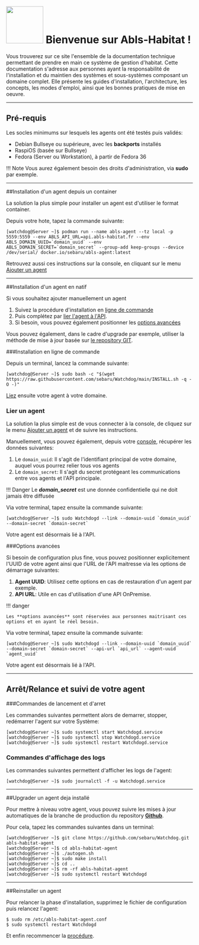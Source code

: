 # <img src="https://static.abls-habitat.fr/img/abls.svg" width=100> Bienvenue sur Abls-Habitat !

Vous trouverez sur ce site l'ensemble de la documentation technique permettant de prendre en main ce système de gestion d'habitat.
Cette documentation s'adresse aux personnes ayant la responsabilité de l'installation et du maintien des systèmes et sous-systèmes composant un domaine complet.
Elle présente les guides d'installation, l'architecture, les concepts, les modes d'emploi, ainsi que les bonnes pratiques de mise en oeuvre.

---
## Pré-requis

Les socles minimums sur lesquels les agents ont été testés puis validés:

* Debian Bullseye ou supérieure, avec les **backports** installés
* RaspiOS (basée sur Bullseye)
* Fedora (Server ou Workstation), à partir de Fedora 36

!!! Note
    Vous aurez également besoin des droits d'administration, via **sudo** par exemple.

---
##Installation d'un agent depuis un container

La solution la plus simple pour installer un agent est d'utiliser le format container.

Depuis votre hote, tapez la commande suivante:

    [watchdog@Server ~]$ podman run --name abls-agent --tz local -p 5559:5559 --env ABLS_API_URL=api.abls-habitat.fr --env ABLS_DOMAIN_UUID=`domain_uuid` --env ABLS_DOMAIN_SECRET=`domain_secret` --group-add keep-groups --device /dev/serial/ docker.io/sebaru/abls-agent:latest

Retrouvez aussi ces instructions sur la console, en cliquant sur le menu [Ajouter un agent](https://console.abls-habitat.fr/agent/add)

---
##Installation d'un agent en natif

Si vous souhaitez ajouter manuellement un agent

1. Suivez la procédure d'installation en [ligne de commande](#installation-en-ligne-de-commande)
1. Puis complétez par [lier l'agent à l'API](#lier-un-agent).
1. Si besoin, vous pouvez également positionner les [options avancées](#options-avancees)

Vous pouvez également, dans le cadre d'upgrade par exemple, utiliser la méthode de mise à jour basée sur [le repository GIT](#upgrader-un-agent-deja-installe).

###Installation en ligne de commande

Depuis un terminal, lancez la commande suivante:

    [watchdog@Server ~]$ sudo bash -c "$(wget https://raw.githubusercontent.com/sebaru/Watchdog/main/INSTALL.sh -q -O -)"

[Liez](#lier-un-agent) ensuite votre agent à votre domaine.

### Lier un agent

La solution la plus simple est de vous connecter à la console, de cliquez sur le menu [Ajouter un agent](https://console.abls-habitat.fr/agent/add)
et de suivre les instructions.

Manuellement, vous pouvez également, depuis votre [console](https://console.abls-habitat.fr), récupérer les données suivantes:

1. Le `domain_uuid`: Il s'agit de l'identifiant principal de votre domaine, auquel vous pourrez relier tous vos agents
1. Le `domain_secret`: Il s'agit du secret protégeant les communications entre vos agents et l'API principale.

!!! Danger
    Le ***domain_secret*** est une donnée confidentielle qui ne doit jamais être diffusée

Via votre terminal, tapez ensuite la commande suivante:

    [watchdog@Server ~]$ sudo Watchdogd --link --domain-uuid `domain_uuid` --domain-secret `domain-secret`

Votre agent est désormais lié à l'API.

###Options avancées


Si besoin de configuration plus fine, vous pouvez positionner explicitement l'UUID de votre agent ainsi que l'URL de l'API maitresse
via les options de démarrage suivantes:

1. **Agent UUID**: Utilisez cette options en cas de restauration d'un agent par exemple.
1. **API URL**: Utile en cas d'utilisation d'une API OnPremise.

!!! danger

    Les **options avancées** sont réservées aux personnes maitrisant ces options et en ayant le réel besoin.

Via votre terminal, tapez ensuite la commande suivante:

    [watchdog@Server ~]$ sudo Watchdogd --link --domain-uuid `domain_uuid` --domain-secret `domain-secret` --api-url `api_url` --agent-uuid `agent_uuid`

Votre agent est désormais lié à l'API.

---
## Arrêt/Relance et suivi de votre agent

###Commandes de lancement et d'arret

Les commandes suivantes permettent alors de demarrer, stopper, redémarrer l'agent sur votre Système:

    [watchdog@Server ~]$ sudo systemctl start Watchdogd.service
    [watchdog@Server ~]$ sudo systemctl stop Watchdogd.service
    [watchdog@Server ~]$ sudo systemctl restart Watchdogd.service

### Commandes d'affichage des logs

Les commandes suivantes permettent d'afficher les logs de l'agent:

    [watchdog@Server ~]$ sudo journalctl -f -u Watchdogd.service

---
##Upgrader un agent deja installé

Pour mettre à niveau votre agent, vous pouvez suivre les mises à jour automatiques de la branche de production
du repository **[Github](https://github.com/sebaru/Watchdog.git)**.

Pour cela, tapez les commandes suivantes dans un terminal:

    [watchdog@Server ~]$ git clone https://github.com/sebaru/Watchdog.git abls-habitat-agent
    [watchdog@Server ~]$ cd abls-habitat-agent
    [watchdog@Server ~]$ ./autogen.sh
    [watchdog@Server ~]$ sudo make install
    [watchdog@Server ~]$ cd ..
    [watchdog@Server ~]$ rm -rf abls-habitat-agent
    [watchdog@Server ~]$ sudo systemctl restart Watchdogd

---
##Reinstaller un agent

Pour relancer la phase d'installation, supprimez le fichier de configuration puis relancez l'agent:

    $ sudo rm /etc/abls-habitat-agent.conf
    $ sudo systemctl restart Watchdogd

Et enfin recommencer la [procédure](#installation-dun-agent).
